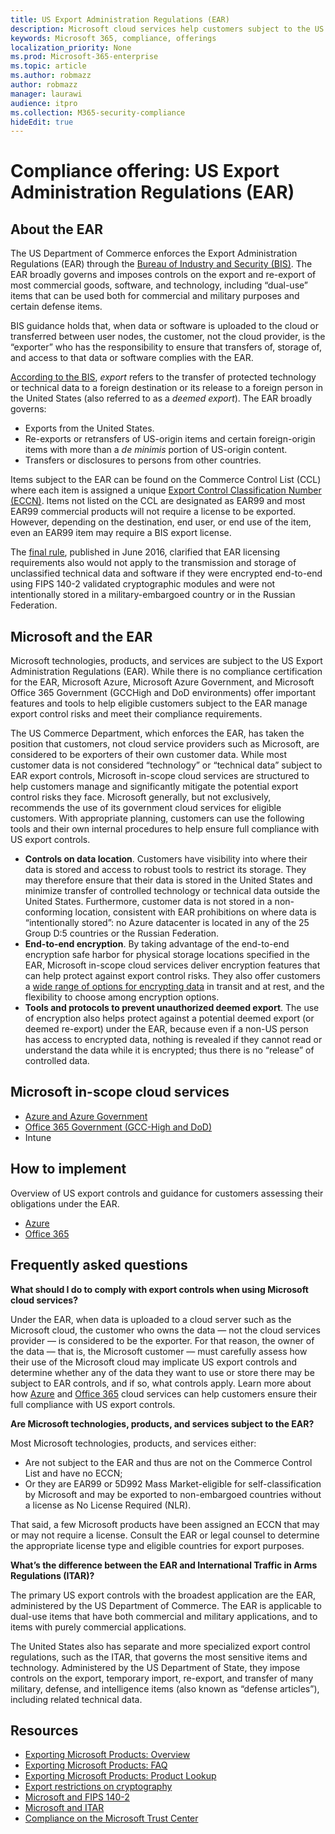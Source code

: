 ```yaml
---
title: US Export Administration Regulations (EAR)
description: Microsoft cloud services help customers subject to the US Export Administration Regulations (EAR) meet their compliance requirements and manage export control risk.
keywords: Microsoft 365, compliance, offerings
localization_priority: None
ms.prod: Microsoft-365-enterprise
ms.topic: article
ms.author: robmazz
author: robmazz
manager: laurawi
audience: itpro
ms.collection: M365-security-compliance
hideEdit: true
---
```


# Compliance offering: US Export Administration Regulations (EAR)

## About the EAR

The US Department of Commerce enforces the Export Administration Regulations (EAR) through the [Bureau of Industry and Security (BIS)](https://www.bis.doc.gov/). The EAR broadly governs and imposes controls on the export and re-export of most commercial goods, software, and technology, including “dual-use” items that can be used both for commercial and military purposes and certain defense items.

BIS guidance holds that, when data or software is uploaded to the cloud or transferred between user nodes, the customer, not the cloud provider, is the “exporter” who has the responsibility to ensure that transfers of, storage of, and access to that data or software complies with the EAR.

[According to the BIS](https://www.bis.doc.gov/index.php/documents/regulation-docs/412-part-734-scope-of-the-export-administration-regulations/file), *export* refers to the transfer of protected technology or technical data to a foreign destination or its release to a foreign person in the United States (also referred to as a *deemed export*). The EAR broadly governs:

- Exports from the United States.
- Re-exports or retransfers of US-origin items and certain foreign-origin items with more than a *de minimis* portion of US-origin content.
- Transfers or disclosures to persons from other countries.

Items subject to the EAR can be found on the Commerce Control List (CCL) where each item is assigned a unique [Export Control Classification Number (ECCN)](https://www.bis.doc.gov/index.php/licensing/commerce-control-list-classification/export-control-classification-number-eccn). Items not listed on the CCL are designated as EAR99 and most EAR99 commercial products will not require a license to be exported. However, depending on the destination, end user, or end use of the item, even an EAR99 item may require a BIS export license.

The [final rule](https://www.federalregister.gov/documents/2016/06/03/2016-12734/revisions-to-definitions-in-the-export-administration-regulations), published in June 2016, clarified that EAR licensing requirements also would not apply to the transmission and storage of unclassified technical data and software if they were encrypted end-to-end using FIPS 140-2 validated cryptographic modules and were not intentionally stored in a military-embargoed country or in the Russian Federation.

## Microsoft and the EAR

Microsoft technologies, products, and services are subject to the US Export Administration Regulations (EAR). While there is no compliance certification for the EAR, Microsoft Azure, Microsoft Azure Government, and Microsoft Office 365 Government (GCCHigh and DoD environments) offer important features and tools to help eligible customers subject to the EAR manage export control risks and meet their compliance requirements.

The US Commerce Department, which enforces the EAR, has taken the position that customers, not cloud service providers such as Microsoft, are considered to be exporters of their own customer data. While most customer data is not considered “technology” or “technical data” subject to EAR export controls, Microsoft in-scope cloud services are structured to help customers manage and significantly mitigate the potential export control risks they face. Microsoft generally, but not exclusively, recommends the use of its government cloud services for eligible customers. With appropriate planning, customers can use the following tools and their own internal procedures to help ensure full compliance with US export controls.

- **Controls on data location**. Customers have visibility into where their data is stored and access to robust tools to restrict its storage. They may therefore ensure that their data is stored in the United States and minimize transfer of controlled technology or technical data outside the United States. Furthermore, customer data is not stored in a non-conforming location, consistent with EAR prohibitions on where data is “intentionally stored”: no Azure datacenter is located in any of the 25 Group D:5 countries or the Russian Federation.
- **End-to-end encryption**. By taking advantage of the end-to-end encryption safe harbor for physical storage locations specified in the EAR, Microsoft in-scope cloud services deliver encryption features that can help protect against export control risks. They also offer customers a [wide range of options for encrypting data](https://aka.ms/Azure-Encryption-Overview) in transit and at rest, and the flexibility to choose among encryption options.
- **Tools and protocols to prevent unauthorized deemed export**. The use of encryption also helps protect against a potential deemed export (or deemed re-export) under the EAR, because even if a non-US person has access to encrypted data, nothing is revealed if they cannot read or understand the data while it is encrypted; thus there is no “release” of controlled data.

## Microsoft in-scope cloud services

- [Azure and Azure Government](https://aka.ms/AzureCompliance)
- [Office 365 Government (GCC-High and DoD)](https://aka.ms/Office-365-Export-Controls)
- Intune

## How to implement

Overview of US export controls and guidance for customers assessing their obligations under the EAR.

- [Azure](https://aka.ms/Azure-Export-Controls)
- [Office 365](https://aka.ms/Office-365-Export-Controls)

## Frequently asked questions

**What should I do to comply with export controls when using Microsoft cloud services?**

Under the EAR, when data is uploaded to a cloud server such as the Microsoft cloud, the customer who owns the data — not the cloud services provider — is considered to be the exporter. For that reason, the owner of the data — that is, the Microsoft customer — must carefully assess how their use of the Microsoft cloud may implicate US export controls and determine whether any of the data they want to use or store there may be subject to EAR controls, and if so, what controls apply. Learn more about how [Azure](https://servicetrust.microsoft.com/ViewPage/TrustDocuments?command=Download&downloadType=Document&downloadId=c24c11f2-2cd4-444a-9160-19762855ad3a&docTab=6d000410-c9e9-11e7-9a91-892aae8839ad_FAQ_and_White_Papers) and [Office 365](https://query.prod.cms.rt.microsoft.com/cms/api/am/binary/RE1s5kI) cloud services can help customers ensure their full compliance with US export controls.

**Are Microsoft technologies, products, and services subject to the EAR?**

Most Microsoft technologies, products, and services either:

- Are not subject to the EAR and thus are not on the Commerce Control List and have no ECCN;
- Or they are EAR99 or 5D992 Mass Market-eligible for self-classification by Microsoft and may be exported to non-embargoed countries without a license as No License Required (NLR).

That said, a few Microsoft products have been assigned an ECCN that may or may not require a license. Consult the EAR or legal counsel to determine the appropriate license type and eligible countries for export purposes.

**What’s the difference between the EAR and International Traffic in Arms Regulations (ITAR)?**

The primary US export controls with the broadest application are the EAR, administered by the US Department of Commerce. The EAR is applicable to dual-use items that have both commercial and military applications, and to items with purely commercial applications.

The United States also has separate and more specialized export control regulations, such as the ITAR, that governs the most sensitive items and technology. Administered by the US Department of State, they impose controls on the export, temporary import, re-export, and transfer of many military, defense, and intelligence items (also known as “defense articles”), including related technical data.

## Resources

- [Exporting Microsoft Products: Overview](https://www.microsoft.com/exporting/overview.aspx)
- [Exporting Microsoft Products: FAQ](https://www.microsoft.com/exporting/faq.aspx)
- [Exporting Microsoft Products: Product Lookup](https://www.microsoft.com/exporting/exporting-information.aspx)
- [Export restrictions on cryptography](https://docs.microsoft.com/windows/uwp/security/export-restrictions-on-cryptography)
- [Microsoft and FIPS 140-2](offering-fips-140-2.md)
- [Microsoft and ITAR](offering-itar.md)
- [Compliance on the Microsoft Trust Center](https://www.microsoft.com/trust-center/compliance/compliance-overview)
